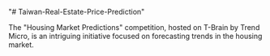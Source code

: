 "# Taiwan-Real-Estate-Price-Prediction" 

The "Housing Market Predictions" competition, hosted on T-Brain by Trend Micro, is an intriguing initiative focused on forecasting trends in the housing market.
